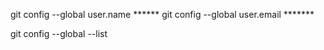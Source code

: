 git config --global user.name ******
git config --global user.email *******

git config --global --list 